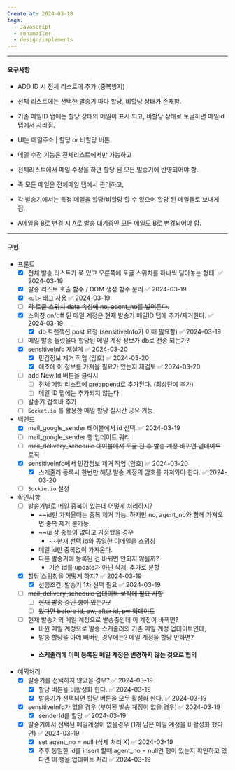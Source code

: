 ```yaml
---
Create at: 2024-03-18
tags:
  - Javascript
  - renamailer
  - design/implements
---
```

---
#### 요구사항
- ADD ID 시 전체 리스트에 추가  (중복방지)

- 전체 리스트에는 선택한 발송기 마다  할당, 비할당 상태가 존재함.
- 기존 메일ID 탭에는 할당 상태의 메일이 표시 되고,  비할당 상태로 토글하면 메일id 탭에서 사라짐.
- UI는  메일주소  |  할당 or  비할당 버튼

- 메일 수정 기능은 전체리스트에서만 가능하고
- 전체리스트에서 메일 수정을 하면 할당 된 모든 발송기에 반영되어야 함.

- 즉 모든 메일은 전체메일 탭에서 관리하고, 
- 각 발송기에서는 특정 메일을 할당/비할당 할 수 있으며 할당 된 메일들로 보내게 됨.

- A메일을 B로 변경 시 A로 발송 대기중인 모든 메일도 B로 변경되어야 함.

---

#### 구현

- 프론트
	- [x] 전체 발송 리스트가 쭉 있고 오른쪽에 토글 스위치를 하나씩 달아놓는 형태. ✅ 2024-03-19
	- [x] 발송 리스트 호출 함수 / DOM 생성 함수 분리 ✅ 2024-03-19
	- [x] `<ul>` 태그 사용 ✅ 2024-03-19
	- [ ] ~~각 토글 스위치 data 속성에 no, agent_no를 넣어둔다.~~
	- [x] 스위칭 on/off 된 메일 계정은 현재 발송기 메일ID 탭에 추가/제거한다. ✅ 2024-03-19
		- [x] db 트랜잭션 post 요청 (sensitiveInfo가 이때 필요함) ✅ 2024-03-19
	- [ ] 메일 발송 눌렀을때 할당된 메일 계정 정보가 db로 전송 되는가?
	- [x] sensitiveInfo 재설계 ✅ 2024-03-20
		- [x] 민감정보 제거 작업 (암호) ✅ 2024-03-20
		- [x] 애초에 이 정보를 가져올 필요가 있는지 재검토 ✅ 2024-03-20
	- [ ] add New Id 버튼을 클릭시
		- [ ] 전체 메일 리스트에 preappend로 추가된다. (최상단에 추가)
		- [ ] 메일 ID 탭에는 추가되지 않는다
	- [ ] 발송기 검색바 추가
	- [ ] `Socket.io` 를 활용한 메일 할당 실시간 공유 기능
- 백엔드
	- [x] mail_google_sender 테이블에서 id 선택. ✅ 2024-03-19
	- [ ] mail_google_sender 행 업데이트 쿼리
	- [ ] ~~mail_delivery_schedule 테이블에서 토글 전 후 발송 계정 바뀌면 업데이트 로직~~
	- [x] sensitiveInfo에서 민감정보 제거 작업 (암호) ✅ 2024-03-20
		- [x] 스케줄러 등록시 한번만 해당 발송 계정의 암호를 가져와야 한다. ✅ 2024-03-20
	- [ ] `Sockie.io` 설정
	
- 확인사항
	- [ ] 발송기별로 메일 중복이 있는데 어떻게 처리하지?
		- ~~id만 가져올때는 중복 제거 가능. 하지만 no, agent_no와 함께 가져오면 중복 제거 불가능.
		- ~~ui 상 중복이 없다고 가정했을 경우
			- ~~현재 선택 id와 동일한 이메일을 스위칭
		- 메일 id만 중복없이 가져온다.
		- 다른 발송기에 등록된 건 바뀌면 안되지 않을까?
			- 기존 id를 update가 아닌 삭제, 추가로 분할
	- [x] 할당 스위칭을 어떻게 하지? ✅ 2024-03-19
		- [x] 선행조건: 발송기 1차 선택 필요 ✅ 2024-03-19
	- [ ] ~~mail_delivery_schedule 업데이트 로직에 필요 사항~~
		- [ ] ~~현재 발송 중인 행이 있는가?~~
		- [ ] ~~있다면 before id, pw, after id, pw 업데이트~~
	- [ ] 현재 발송기의 메일 계정으로 발송중인데 이 계정이 바뀌면?
		- 바뀐 메일 계정으로 발송 스케줄러의 기존 메일 계정 업데이트인데,
		- 발송 할당을 아예 빼버린 경우에는? 메일 계정을 할당 안하면?
		- #### 스케줄러에 이미 등록된 메일 계정은 변경하지 않는 것으로 협의

- 예외처리
	- [x] 발송기를 선택하지 않았을 경우? ✅ 2024-03-19
		- [x] 할당 버튼을 비활성화 한다. ✅ 2024-03-19
		- [x] 발송기가 선택되면 할당 버튼을 모두 활성화 한다. ✅ 2024-03-19
	- [x] sensitiveInfo가 없을 경우 (부여된 발송 계정이 없을 경우) ✅ 2024-03-19
		- [x] senderId를 할당 ✅ 2024-03-19
	- [x] 발송기에서 선택된 메일계정이 없을경우 (1개 남은 메일 계정을 비활성화 했다면) ✅ 2024-03-19
		- [x] set agent_no = null (삭제 처리 X) ✅ 2024-03-19
		- [x] 추후 동일한 id를 insert 할때 agent_no = null인 행이 있는지 확인하고 있다면 이 행을 업데이트 처리 ✅ 2024-03-19

